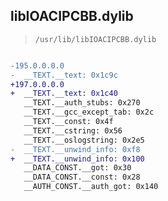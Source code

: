 ## libIOACIPCBB.dylib

> `/usr/lib/libIOACIPCBB.dylib`

```diff

-195.0.0.0.0
-  __TEXT.__text: 0x1c9c
+197.0.0.0.0
+  __TEXT.__text: 0x1c40
   __TEXT.__auth_stubs: 0x270
   __TEXT.__gcc_except_tab: 0x2c
   __TEXT.__const: 0x4f
   __TEXT.__cstring: 0x56
   __TEXT.__oslogstring: 0x2e5
-  __TEXT.__unwind_info: 0xf8
+  __TEXT.__unwind_info: 0x100
   __DATA_CONST.__got: 0x30
   __DATA_CONST.__const: 0x28
   __AUTH_CONST.__auth_got: 0x140

```
